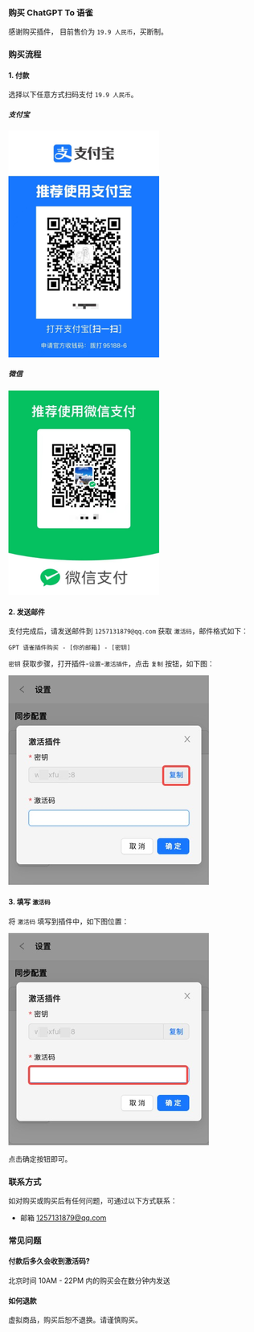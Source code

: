 ### 购买 ChatGPT To 语雀
感谢购买插件， 目前售价为 `19.9 人民币`，买断制。

### 购买流程
#### 1. 付款
选择以下任意方式扫码支付 `19.9 人民币`。

##### 支付宝
<img src="assets/支付宝.jpg" alt="支付宝" width="300"/>

##### 微信
<img src="assets/微信.jpg" alt="微信" width="300"/>

#### 2. 发送邮件
支付完成后，请发送邮件到 `1257131879@qq.com` 获取 `激活码`，邮件格式如下：
```
GPT 语雀插件购买 - [你的邮箱] - [密钥]
```

`密钥` 获取步骤，打开插件-`设置`-`激活插件`，点击 `复制` 按钮，如下图：

![插件](assets/插件-密钥.jpg)

#### 3. 填写 `激活码`
将 `激活码` 填写到插件中，如下图位置：

![插件](assets/插件-激活.jpg)

点击确定按钮即可。

### 联系方式
如对购买或购买后有任何问题，可通过以下方式联系：

- 邮箱 1257131879@qq.com
### 常见问题
#### 付款后多久会收到激活码?
北京时间 10AM - 22PM 内的购买会在数分钟内发送
#### 如何退款
虚拟商品，购买后恕不退换。请谨慎购买。


